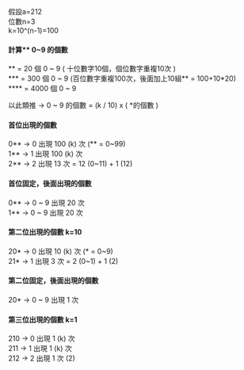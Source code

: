 假設a=212  
位數n=3  
k=10^(n-1)=100  

#### 計算** 0~9 的個數  
** = 20 個 0 ~ 9 ( 十位數字10個，個位數字重複10次 )  
*** = 300 個 0 ~ 9 (百位數字重複100次，後面加上10組** = 100+10*20)   
**** = 4000 個 0 ~ 9  

以此類推  -> 0 ~ 9 的個數 = (k / 10) x ( *的個數 )  

#### 首位出現的個數
0\*\* -> 0 出現 100 (k) 次 (\*\* = 0\~99)  
1\*\* -> 1 出現 100 (k) 次  
2\*\* -> 2 出現 13 次 = 12 (0\~11) + 1 (12)   

#### 首位固定，後面出現的個數
0\*\* -> 0 \~ 9 出現 20 次  
1\*\* -> 0 \~ 9 出現 20 次  

#### 第二位出現的個數 k=10   

20\* -> 0 出現 10 (k) 次 (\* = 0\~9)  
21\* -> 1 出現 3 次 = 2 (0~1) + 1 (2)  

#### 第二位固定，後面出現的個數
20\* -> 0 ~ 9 出現 1 次  

#### 第三位出現的個數 k=1   
210 -> 0 出現 1 (k) 次  
211 -> 1 出現 1 (k) 次  
212 -> 2 出現 1 次 (2)  




